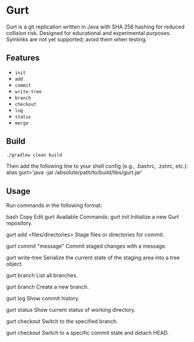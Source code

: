 # Gurt

Gurt is a git replication written in Java with SHA 256 hashing for reduced collision risk. Designed for educational and experimental purposes.
Symlinks are not yet supported; avoid them when testing.

## Features

- `init`
- `add`
- `commit`
- `write-tree`
- `branch`
- `checkout`
- `log`
- `status`
- `merge` 


## Build

```bash
./gradlew clean build
```
Then add the following line to your shell config (e.g., .bashrc, .zshrc, etc.):
alias gurt='java -jar /absolute/path/to/build/libs/gurt.jar'


## Usage
Run commands in the following format:

bash
Copy
Edit
gurt <command>
Available Commands:
gurt init
Initialize a new Gurt repository.

gurt add <files/directories>
Stage files or directories for commit.

gurt commit "message"
Commit staged changes with a message.

gurt write-tree
Serialize the current state of the staging area into a tree object.

gurt branch
List all branches.

gurt branch <branch-name>
Create a new branch.

gurt log
Show commit history.

gurt status
Show current status of working directory.

gurt checkout <branch-name>
Switch to the specified branch.

gurt checkout <commit-hash>
Switch to a specific commit state and detach HEAD.

